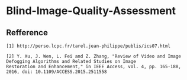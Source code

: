 # Blind-Image-Quality-Assessment

## Refference
```
[1] http://perso.lcpc.fr/tarel.jean-philippe/publis/ics07.html
```
```
[2] Y. Xu, J. Wen, L. Fei and Z. Zhang, "Review of Video and Image Defogging Algorithms and Related Studies on Image 
Restoration and Enhancement," in IEEE Access, vol. 4, pp. 165-188, 2016, doi: 10.1109/ACCESS.2015.2511558
```
